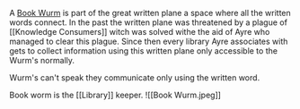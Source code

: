 A [Book Wurm](Book-Wurm) is part of the great written plane a space where all the written words connect. In the past the written plane was threatened by a plague of [[Knowledge Consumers]] witch was solved withe the aid of Ayre who managed to clear this plague. Since then every library Ayre associates with gets to collect information using this written plane only accessible to the Wurm's normally.

Wurm's can't speak they communicate only using the written word.

Book worm is the [[Library]] keeper.
![[Book Wurm.jpeg]]
